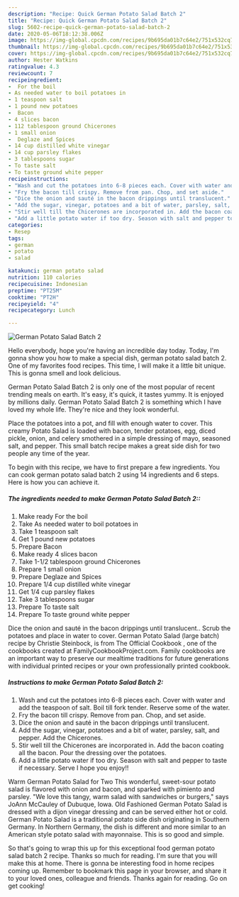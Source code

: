 ```yaml
---
description: "Recipe: Quick German Potato Salad Batch 2"
title: "Recipe: Quick German Potato Salad Batch 2"
slug: 5602-recipe-quick-german-potato-salad-batch-2
date: 2020-05-06T18:12:38.006Z
image: https://img-global.cpcdn.com/recipes/9b695da01b7c64e2/751x532cq70/german-potato-salad-batch-2-recipe-main-photo.jpg
thumbnail: https://img-global.cpcdn.com/recipes/9b695da01b7c64e2/751x532cq70/german-potato-salad-batch-2-recipe-main-photo.jpg
cover: https://img-global.cpcdn.com/recipes/9b695da01b7c64e2/751x532cq70/german-potato-salad-batch-2-recipe-main-photo.jpg
author: Hester Watkins
ratingvalue: 4.3
reviewcount: 7
recipeingredient:
-  For the boil
- As needed water to boil potatoes in
- 1 teaspoon salt
- 1 pound new potatoes
-  Bacon
- 4 slices bacon
- 112 tablespoon ground Chicerones
- 1 small onion
-  Deglaze and Spices
- 14 cup distilled white vinegar
- 14 cup parsley flakes
- 3 tablespoons sugar
- To taste salt
- To taste ground white pepper
recipeinstructions:
- "Wash and cut the potatoes into 6-8 pieces each. Cover with water and add the teaspoon of salt. Boil till fork tender. Reserve some of the water."
- "Fry the bacon till crispy. Remove from pan. Chop, and set aside."
- "Dice the onion and sauté in the bacon drippings until translucent."
- "Add the sugar, vinegar, potatoes and a bit of water, parsley, salt, and pepper. Add the Chicerones."
- "Stir well till the Chicerones are incorporated in. Add the bacon coating all the bacon. Pour the dressing over the potatoes."
- "Add a little potato water if too dry. Season with salt and pepper to taste if necessary. Serve I hope you enjoy!!"
categories:
- Resep
tags:
- german
- potato
- salad

katakunci: german potato salad
nutrition: 110 calories
recipecuisine: Indonesian
preptime: "PT25M"
cooktime: "PT2H"
recipeyield: "4"
recipecategory: Lunch

---
```



![German Potato Salad Batch 2](https://img-global.cpcdn.com/recipes/9b695da01b7c64e2/751x532cq70/german-potato-salad-batch-2-recipe-main-photo.jpg)

Hello everybody, hope you're having an incredible day today. Today, I'm gonna show you how to make a special dish, german potato salad batch 2. One of my favorites food recipes. This time, I will make it a little bit unique. This is gonna smell and look delicious.

German Potato Salad Batch 2 is only one of the most popular of recent trending meals on earth. It's easy, it's quick, it tastes yummy. It is enjoyed by millions daily. German Potato Salad Batch 2 is something which I have loved my whole life. They're nice and they look wonderful.

Place the potatoes into a pot, and fill with enough water to cover. This creamy Potato Salad is loaded with bacon, tender potatoes, egg, diced pickle, onion, and celery smothered in a simple dressing of mayo, seasoned salt, and pepper. This small batch recipe makes a great side dish for two people any time of the year.


To begin with this recipe, we have to first prepare a few ingredients. You can cook german potato salad batch 2 using 14 ingredients and 6 steps. Here is how you can achieve it.

##### The ingredients needed to make German Potato Salad Batch 2::

1. Make ready  For the boil
1. Take As needed water to boil potatoes in
1. Take 1 teaspoon salt
1. Get 1 pound new potatoes
1. Prepare  Bacon
1. Make ready 4 slices bacon
1. Take 1-1/2 tablespoon ground Chicerones
1. Prepare 1 small onion
1. Prepare  Deglaze and Spices
1. Prepare 1/4 cup distilled white vinegar
1. Get 1/4 cup parsley flakes
1. Take 3 tablespoons sugar
1. Prepare To taste salt
1. Prepare To taste ground white pepper


Dice the onion and sauté in the bacon drippings until translucent.. Scrub the potatoes and place in water to cover. German Potato Salad (large batch) recipe by Christie Steinbock, is from The Official Cookbook , one of the cookbooks created at FamilyCookbookProject.com. Family cookbooks are an important way to preserve our mealtime traditions for future generations with individual printed recipes or your own professionally printed cookbook. 

##### Instructions to make German Potato Salad Batch 2:

1. Wash and cut the potatoes into 6-8 pieces each. Cover with water and add the teaspoon of salt. Boil till fork tender. Reserve some of the water.
1. Fry the bacon till crispy. Remove from pan. Chop, and set aside.
1. Dice the onion and sauté in the bacon drippings until translucent.
1. Add the sugar, vinegar, potatoes and a bit of water, parsley, salt, and pepper. Add the Chicerones.
1. Stir well till the Chicerones are incorporated in. Add the bacon coating all the bacon. Pour the dressing over the potatoes.
1. Add a little potato water if too dry. Season with salt and pepper to taste if necessary. Serve I hope you enjoy!!


Warm German Potato Salad for Two This wonderful, sweet-sour potato salad is flavored with onion and bacon, and sparked with pimiento and parsley. &#34;We love this tangy, warm salad with sandwiches or burgers,&#34; says JoAnn McCauley of Dubuque, Iowa. Old Fashioned German Potato Salad is dressed with a dijon vinegar dressing and can be served either hot or cold. German Potato Salad is a traditional potato side dish originating in Southern Germany. In Northern Germany, the dish is different and more similar to an American style potato salad with mayonnaise. This is so good and simple. 

So that's going to wrap this up for this exceptional food german potato salad batch 2 recipe. Thanks so much for reading. I'm sure that you will make this at home. There is gonna be interesting food in home recipes coming up. Remember to bookmark this page in your browser, and share it to your loved ones, colleague and friends. Thanks again for reading. Go on get cooking!
